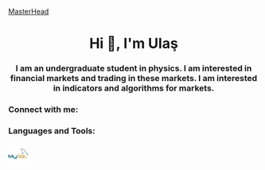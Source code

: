 [MasterHead](https://www.google.com/url?sa=i&url=https%3A%2F%2Fwww.shiksha.com%2Fboards%2Farticles%2Fclass-12-physics-weightage-blogId-121167&psig=AOvVaw1eNAeVBiq4RwXkW0Hzw88W&ust=1710692567465000&source=images&cd=vfe&opi=89978449&ved=0CBMQjRxqFwoTCKD41NmY-YQDFQAAAAAdAAAAABAE)
<h1 align="center">Hi 👋, I'm Ulaş</h1>
<h3 align="center">I am an undergraduate student in physics. I am interested in financial markets and trading in these markets. I am interested in indicators and algorithms for markets.</h3>

<h3 align="left">Connect with me:</h3>
<p align="left">
</p>

<h3 align="left">Languages and Tools:</h3>
<p align="left"> <a href="https://www.mysql.com/" target="_blank" rel="noreferrer"> <img src="https://raw.githubusercontent.com/devicons/devicon/master/icons/mysql/mysql-original-wordmark.svg" alt="mysql" width="40" height="40"/> </a> </p>
